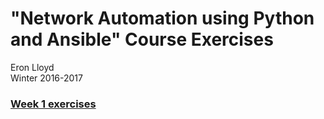 # "Network Automation using Python and Ansible" Course Exercises
Eron Lloyd  
Winter 2016-2017


### [Week 1 exercises](https://github.com/eronlloyd/pynet_lab/tree/master/week1)
